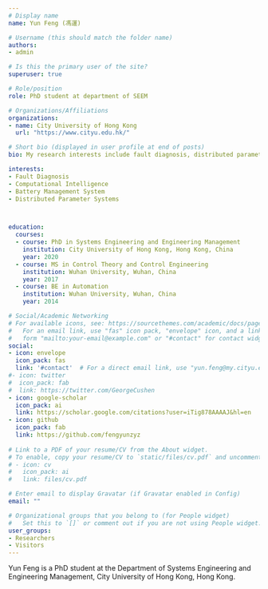 ```yaml
---
# Display name
name: Yun Feng (馮運)

# Username (this should match the folder name)
authors:
- admin

# Is this the primary user of the site?
superuser: true

# Role/position
role: PhD student at department of SEEM 

# Organizations/Affiliations
organizations:
- name: City University of Hong Kong
  url: "https://www.cityu.edu.hk/"

# Short bio (displayed in user profile at end of posts)
bio: My research interests include fault diagnosis, distributed parameter systems and computational intelligence.

interests:
- Fault Diagnosis
- Computational Intelligence
- Battery Management System
- Distributed Parameter Systems



education:
  courses:
  - course: PhD in Systems Engineering and Engineering Management
    institution: City University of Hong Kong, Hong Kong, China
    year: 2020
  - course: MS in Control Theory and Control Engineering
    institution: Wuhan University, Wuhan, China
    year: 2017
  - course: BE in Automation
    institution: Wuhan University, Wuhan, China
    year: 2014

# Social/Academic Networking
# For available icons, see: https://sourcethemes.com/academic/docs/page-builder/#icons
#   For an email link, use "fas" icon pack, "envelope" icon, and a link in the
#   form "mailto:your-email@example.com" or "#contact" for contact widget.
social:
- icon: envelope
  icon_pack: fas
  link: '#contact'  # For a direct email link, use "yun.feng@my.cityu.edu.hk".
#- icon: twitter
#  icon_pack: fab
#  link: https://twitter.com/GeorgeCushen
- icon: google-scholar
  icon_pack: ai
  link: https://scholar.google.com/citations?user=iTig878AAAAJ&hl=en
- icon: github
  icon_pack: fab
  link: https://github.com/fengyunzyz
  
# Link to a PDF of your resume/CV from the About widget.
# To enable, copy your resume/CV to `static/files/cv.pdf` and uncomment the lines below.
# - icon: cv
#   icon_pack: ai
#   link: files/cv.pdf

# Enter email to display Gravatar (if Gravatar enabled in Config)
email: ""

# Organizational groups that you belong to (for People widget)
#   Set this to `[]` or comment out if you are not using People widget.
user_groups:
- Researchers
- Visitors
---
```

Yun Feng is a PhD student at the Department of Systems Engineering and Engineering Management, City University of Hong Kong, Hong Kong. 


